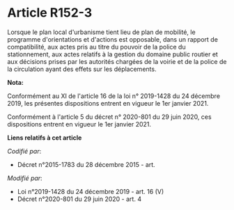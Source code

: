 # Article R152-3

Lorsque le plan local d'urbanisme tient lieu de   plan de mobilité, le programme d'orientations et d'actions est opposable,
dans un rapport de compatibilité, aux actes pris au titre du pouvoir de la police du stationnement, aux actes relatifs à la
gestion du domaine public routier et aux décisions prises par les autorités chargées de la voirie et de la police de la
circulation ayant des effets sur les déplacements.

**Nota:**

Conformément au XI de l'article 16 de la loi n° 2019-1428 du 24 décembre 2019, les présentes dispositions entrent en vigueur
le 1er janvier 2021.

Conformément à l'article 5 du décret n° 2020-801 du 29 juin 2020, ces dispositions entrent en vigueur le 1er janvier 2021.

**Liens relatifs à cet article**

_Codifié par_:

  - Décret n°2015-1783 du 28 décembre 2015 - art.

_Modifié par_:

  - Loi n°2019-1428 du 24 décembre 2019 - art. 16 (V)
  - Décret n°2020-801 du 29 juin 2020 - art. 4
